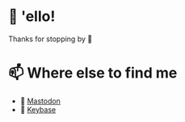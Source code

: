 # 👋 'ello! 

Thanks for stopping by 🙂

# 📫 Where else to find me

* 🐘 <a rel="me" href="https://chaos.social/@eleni">Mastodon</a>
* 🔑 [Keybase](https://keybase.io/eleni)

<!---
Geekfish/Geekfish is a ✨ special ✨ repository because its `README.md` (this file) appears on your GitHub profile.
You can click the Preview link to take a look at your changes.
--->
